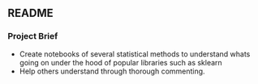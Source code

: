 ## README

### Project Brief

- Create notebooks of several statistical methods to understand whats going on under the hood of popular libraries such as sklearn
- Help others understand through thorough commenting.
